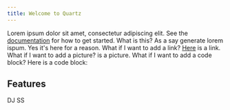 ```yaml
---
title: Welcome to Quartz
---
```

<span class="firstcharacter">L</span>orem ipsum dolor sit amet, consectetur adipiscing elit.
See the [documentation](https://quartz.jzhao.xyz) for how to get started.
What is this? As a say generate lorem ispum. Yes it's here for a reason. What if I want to add a link? [Here](https://quartz.jzhao.xyz) is a link. What if I want to add a picture?  is a picture. What if I want to add a code block? Here is a code block:


## Features
DJ
SS